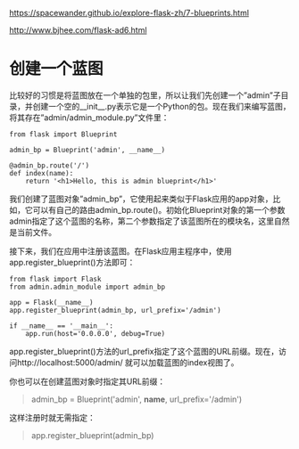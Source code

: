 https://spacewander.github.io/explore-flask-zh/7-blueprints.html

http://www.bjhee.com/flask-ad6.html

# 创建一个蓝图

比较好的习惯是将蓝图放在一个单独的包里，所以让我们先创建一个”admin”子目录，并创建一个空的__init__.py表示它是一个Python的包。现在我们来编写蓝图，将其存在”admin/admin_module.py”文件里：

```
from flask import Blueprint

admin_bp = Blueprint('admin', __name__)

@admin_bp.route('/')
def index(name):
    return '<h1>Hello, this is admin blueprint</h1>'
```

我们创建了蓝图对象”admin_bp”，它使用起来类似于Flask应用的app对象，比如，它可以有自己的路由admin_bp.route()。初始化Blueprint对象的第一个参数admin指定了这个蓝图的名称，第二个参数指定了该蓝图所在的模块名，这里自然是当前文件。

接下来，我们在应用中注册该蓝图。在Flask应用主程序中，使用app.register_blueprint()方法即可：

```
from flask import Flask
from admin.admin_module import admin_bp

app = Flask(__name__)
app.register_blueprint(admin_bp, url_prefix='/admin')

if __name__ == '__main__':
    app.run(host='0.0.0.0', debug=True)
```


app.register_blueprint()方法的url_prefix指定了这个蓝图的URL前缀。现在，访问http://localhost:5000/admin/ 就可以加载蓝图的index视图了。

你也可以在创建蓝图对象时指定其URL前缀：

> admin_bp = Blueprint('admin', __name__, url_prefix='/admin')

这样注册时就无需指定：

> app.register_blueprint(admin_bp)